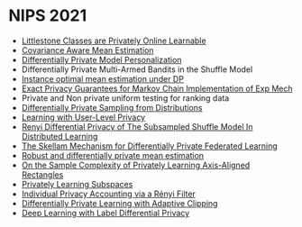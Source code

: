 <div class="container">

# NIPS 2021


* [Littlestone Classes are Privately Online Learnable](https://nips.cc/Conferences/2021/Schedule?showEvent=28079)
* [Covariance Aware Mean Estimation](https://nips.cc/Conferences/2021/Schedule?showEvent=26983)
* [Differentially Private Model Personalization](https://nips.cc/Conferences/2021/Schedule?showEvent=27821)
* Differentially Private Multi-Armed Bandits in the Shuffle Model	
* [Instance optimal mean estimation under DP](https://openreview.net/forum?id=AjgFqUoD4U)
* [Exact Privacy Guarantees for Markov Chain Implementation of Exp Mech](https://openreview.net/forum?id=SbGpYmQHlS8)
* Private and Non private uniform testing for ranking data
* [Differentially Private Sampling from Distributions](https://openreview.net/forum?id=6PoupJO89MG)
* [Learning with User-Level Privacy](https://openreview.net/forum?id=G1jmxFOtY_)
* [Renyi Differential Privacy of The Subsampled Shuffle Model In Distributed Learning](https://openreview.net/forum?id=SPrVNsXnGd) 
* [The Skellam Mechanism for Differentially Private Federated Learning](https://openreview.net/forum?id=dvyUaK4neD0)
* [Robust and differentially private mean estimation](https://openreview.net/forum?id=CuQoImkKkIj)
* [On the Sample Complexity of Privately Learning Axis-Aligned Rectangles](https://openreview.net/forum?id=Kzuys6WghCV)
* [Privately Learning Subspaces](https://openreview.net/forum?id=YBanVDVEbVe)
* [Individual Privacy Accounting via a Rényi Filter](https://openreview.net/forum?id=PBctz6_47ug)
* [Differentially Private Learning with Adaptive Clipping](https://openreview.net/forum?id=RUQ1zwZR8_)
* [Deep Learning with Label Differential Privacy](https://arxiv.org/pdf/2102.06062.pdf)
</div>	
